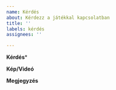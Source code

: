 ```yaml
---
name: Kérdés
about: Kérdezz a játékkal kapcsolatban
title: ''
labels: kérdés
assignees: ''

---
```


**Kérdés***

**Kép/Videó**

**Megjegyzés**
